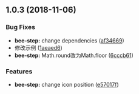 <a name="1.0.3"></a>
## 1.0.3 (2018-11-06)


### Bug Fixes

* **bee-step:** change dependencies ([af34669](https://github.com/tinper-bee/bee-step/commit/af34669))
* 修改示例 ([1aeaed6](https://github.com/tinper-bee/bee-step/commit/1aeaed6))
* **bee-step:** Math.round改为Math.floor ([6cccb61](https://github.com/tinper-bee/bee-step/commit/6cccb61))


### Features

* **bee-step:** change icon position ([e57017f](https://github.com/tinper-bee/bee-step/commit/e57017f))



